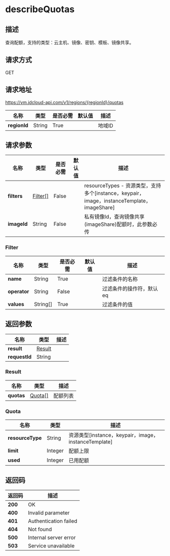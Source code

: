 # describeQuotas


## 描述
查询配额，支持的类型：云主机、镜像、密钥、模板、镜像共享。


## 请求方式
GET

## 请求地址
https://vm.jdcloud-api.com/v1/regions/{regionId}/quotas

|名称|类型|是否必需|默认值|描述|
|---|---|---|---|---|
|**regionId**|String|True| |地域ID|

## 请求参数
|名称|类型|是否必需|默认值|描述|
|---|---|---|---|---|
|**filters**|[Filter[]](describequotas#filter)|False| |resourceTypes - 资源类型，支持多个[instance，keypair，image，instanceTemplate，imageShare]<br>|
|**imageId**|String|False| |私有镜像Id，查询镜像共享(imageShare)配额时，此参数必传|

### <div id="filter">Filter</div>
|名称|类型|是否必需|默认值|描述|
|---|---|---|---|---|
|**name**|String|True| |过滤条件的名称|
|**operator**|String|False| |过滤条件的操作符，默认eq|
|**values**|String[]|True| |过滤条件的值|

## 返回参数
|名称|类型|描述|
|---|---|---|
|**result**|[Result](describequotas#result)| |
|**requestId**|String| |

### <div id="result">Result</div>
|名称|类型|描述|
|---|---|---|
|**quotas**|[Quota[]](describequotas#quota)|配额列表|
### <div id="quota">Quota</div>
|名称|类型|描述|
|---|---|---|
|**resourceType**|String|资源类型[instance，keypair，image，instanceTemplate]|
|**limit**|Integer|配额上限|
|**used**|Integer|已用配额|

## 返回码
|返回码|描述|
|---|---|
|**200**|OK|
|**400**|Invalid parameter|
|**401**|Authentication failed|
|**404**|Not found|
|**500**|Internal server error|
|**503**|Service unavailable|
